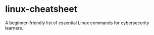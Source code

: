 # linux-cheatsheet
A beginner-friendly list of essential Linux commands for cybersecurity learners.
